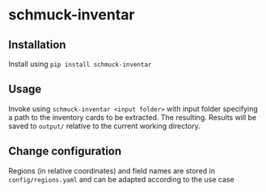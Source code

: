 # schmuck-inventar

## Installation
Install using `pip install schmuck-inventar`

## Usage
Invoke using `schmuck-inventar <input folder>` with input folder specifying a path to the inventory cards to be extracted. The resulting.
Results will be saved to `output/` relative to the current working directory. 

## Change configuration
Regions (in relative coordinates) and field names are stored in `config/regions.yaml` and can be adapted according to the use case
